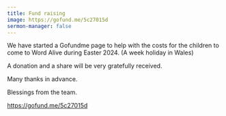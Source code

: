 ```yaml
---
title: Fund raising
image: https://gofund.me/5c27015d
sermon-manager: false
---
```

We have started a Gofundme page to help with the costs for the children to come to Word Alive during Easter 2024. (A week holiday in Wales)

A donation and a share will be very gratefully received.

M﻿any thanks in advance.

Blessings from the team.

https://gofund.me/5c27015d

<!--StartFragment-->

<div class="gfm-embed" data-url="https://www.gofundme.com/f/g36ev5-childrens-holiday/widget/small"></div><script defer src="https://www.gofundme.com/static/js/embed.js"></script>

<!--EndFragment-->